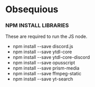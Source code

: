 # Obsequious



### NPM INSTALL LIBRARIES

These are required to run the JS node.
- npm install --save discord.js
- npm install --save ytdl-core
- npm install --save ytdl-core-discord
- npm install --save opusscript
- npm install --save prism-media
- npm install --save ffmpeg-static
- npm install --save yt-search
